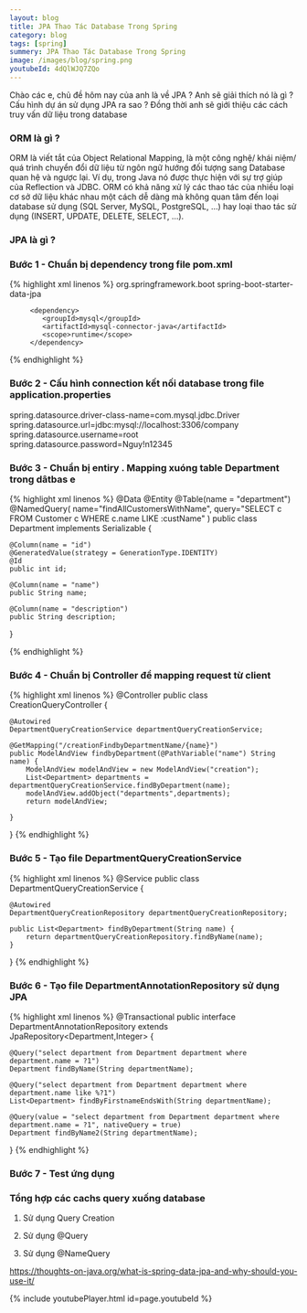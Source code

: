 ```yaml
---
layout: blog
title: JPA Thao Tác Database Trong Spring 
category: blog
tags: [spring]
summery: JPA Thao Tác Database Trong Spring 
image: /images/blog/spring.png
youtubeId: 4dQlWJQ7ZQo
---
```

Chào các e, chủ đề hôm nay của anh là về JPA ? Anh sẽ giải thích nó là gì ? Cấu hình dự án sử dụng JPA ra sao ?
Đồng thời anh sẽ giới thiệu các cách truy vấn dữ liệu trong database 

### ORM là gì ?
ORM là viết tắt của Object Relational Mapping, là một công nghệ/ khái niệm/ quá trình chuyển đổi dữ liệu từ ngôn ngữ hướng đối tượng sang Database quan hệ và ngược lại. Ví dụ, trong Java nó được thực hiện với sự trợ giúp của Reflection và JDBC.
ORM có khả năng xử lý các thao tác của nhiều loại cơ sở dữ liệu khác nhau một cách dễ dàng mà không quan tâm đến loại database sử dụng (SQL Server, MySQL, PostgreSQL, …) hay loại thao tác sử dụng (INSERT, UPDATE, DELETE, SELECT, …).

### JPA là gì ?

### Bước 1 -  Chuẩn bị dependency trong file pom.xml 

{% highlight xml linenos %}
        <dependency>
            <groupId>org.springframework.boot</groupId>
            <artifactId>spring-boot-starter-data-jpa</artifactId>
        </dependency>
        
         <dependency>
            <groupId>mysql</groupId>
            <artifactId>mysql-connector-java</artifactId>
            <scope>runtime</scope>
         </dependency>

{% endhighlight %}

### Bước 2 - Cấu hình connection kết nối database trong file application.properties

spring.datasource.driver-class-name=com.mysql.jdbc.Driver
spring.datasource.url=jdbc:mysql://localhost:3306/company
spring.datasource.username=root
spring.datasource.password=Nguy!n12345


### Bước 3 - Chuẩn bị entiry . Mapping xuóng table Department trong dâtbas e

{% highlight xml linenos %}
@Data
@Entity
@Table(name = "department")
@NamedQuery( name="findAllCustomersWithName",
        query="SELECT c FROM Customer c WHERE c.name LIKE :custName" )
public class Department implements Serializable {

    @Column(name = "id")
    @GeneratedValue(strategy = GenerationType.IDENTITY)
    @Id
    public int id;

    @Column(name = "name")
    public String name;

    @Column(name = "description")
    public String description;


}

{% endhighlight %}

### Bước 4 - Chuẩn bị Controller để mapping request từ client

{% highlight xml linenos %}
@Controller
public class CreationQueryController {


    @Autowired
    DepartmentQueryCreationService departmentQueryCreationService;

    @GetMapping("/creationFindbyDepartmentName/{name}")
    public ModelAndView findbyDepartment(@PathVariable("name") String name) {
        ModelAndView modelAndView = new ModelAndView("creation");
        List<Department> departments = departmentQueryCreationService.findByDepartment(name);
        modelAndView.addObject("departments",departments);
        return modelAndView;

    }
}
{% endhighlight %}

### Bước 5 - Tạo file DepartmentQueryCreationService

{% highlight xml linenos %}
@Service
public class DepartmentQueryCreationService {

    @Autowired
    DepartmentQueryCreationRepository departmentQueryCreationRepository;

    public List<Department> findByDepartment(String name) {
        return departmentQueryCreationRepository.findByName(name);
    }
}
{% endhighlight %}

### Bước 6 - Tạo file DepartmentAnnotationRepository sử dụng JPA 

{% highlight xml linenos %} 
@Transactional
public interface DepartmentAnnotationRepository extends JpaRepository<Department,Integer> {

    @Query("select department from Department department where department.name = ?1")
    Department findByName(String departmentName);

    @Query("select department from Department department where department.name like %?1")
    List<Department> findByFirstnameEndsWith(String departmentName);

    @Query(value = "select department from Department department where department.name = ?1", nativeQuery = true)
    Department findByName2(String departmentName);
}
{% endhighlight %}

### Bước 7 - Test ứng dụng 

### Tổng hợp các cachs query xuống database 
1. Sử dụng Query Creation

2. Sử dụng @Query

3. Sử dụng @NameQuery



https://thoughts-on-java.org/what-is-spring-data-jpa-and-why-should-you-use-it/

{% include youtubePlayer.html id=page.youtubeId %}
